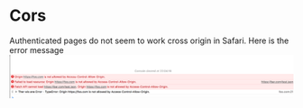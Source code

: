 # Cors

Authenticated pages do not seem to work cross origin in Safari. Here is the error message
![safari cors error](safari-cors-error.png)
